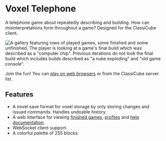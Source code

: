 # Voxel Telephone
A telephone game about repeatedly describing and building. How can misinterpretations form throughout a game? Designed for the ClassiCube client.

![A gallery featuring rows of played games, some finished and some unfinished. The player is looking at a game's final build which was described as a "computer chip". Previous iterations do not look the final build which includes builds described as "a nuke exploding" and "old game console".](https://github.com/user-attachments/assets/1ddcf118-f053-4874-9670-353bb2fc5c66)

Join the fun! You can [play on web browsers](https://www.classicube.net/server/play/1209f0e99914671f9cffc14d23f543c4/?canProxy=true) or from the ClassiCube server list.

## Features
- A novel save format for voxel storage by only storing changes and issued commands. Handles undoable history.
- A web interface for viewing [finished games](https://voxel-telephone.bunnynabbit.com/games), [profiles](https://voxel-telephone.bunnynabbit.com/player/BunnyNabbit) and [help documentation](https://voxel-telephone.bunnynabbit.com/help).
- WebSocket client support.
- A colorful palette of 255 blocks.
